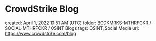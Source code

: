 # CrowdStrike Blog

created: April 1, 2022 10:51 AM (UTC)
folder: BOOKMRKS-MTHRFCKR / SOCIAL-MTHRFCKR / OSINT Blogs
tags: OSINT, Social Media
url: https://www.crowdstrike.com/blog